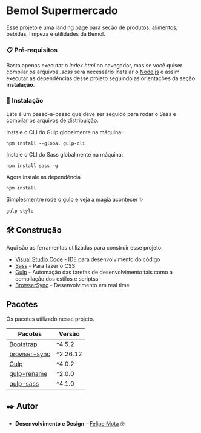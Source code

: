 # Bemol Supermercado

Esse projeto é uma landing page para seção de produtos, alimentos, bebidas, limpeza e utilidades da Bemol.

### 📋 Pré-requisitos

Basta apenas executar o *index.html* no navegador, mas se você quiser compilar os arquivos *.scss* será necessário instalar o [Node.js](https://nodejs.org/en/) e assim executar as dependências desse projeto seguindo as orientações da seção **instalação**.

### 🔧 Instalação

Este é um passo-a-passo que deve ser seguido para rodar o Sass e compilar os arquivos de distribuição.

Instale o CLI do Gulp globalmente na máquina:

```
npm install --global gulp-cli
```

Instale o CLI do Sass globalmente na máquina:

```
npm install sass -g 
```

Agora instale as dependência

```
npm install
```

Simplesmentre rode o gulp e veja a magia acontecer :sparkles:

```
gulp style
```



## 🛠️ Construção

Aqui são as ferramentas utilizadas para construir esse projeto.

* [Visual Studio Code](https://github.com/microsoft/vscode) - IDE para desenvolvimento do código
* [Sass](https://github.com/sass/sass) - Para fazer o CSS
* [Gulp](https://github.com/gulpjs/gulp) - Automação das tarefas de desenvolvimento tais como a compilação dos estilos e scriptss
* [BrowserSync](https://github.com/BrowserSync/browser-sync) - Desenvolvimento em real time

## Pacotes

Os pacotes utilizado nesse projeto.

| __Pacotes__                                                                                 | __Versão__  |
| ------------------------------------------------------------------------------------------- | ----------- |
|  [Bootstrap](https://github.com/twbs/bootstrap)                                             |   ^4.5.2    |
|  [browser-sync](https://github.com/BrowserSync/browser-sync)                                |   ^2.26.12  |
|  [Gulp](https://github.com/gulpjs/gulp)                                                     |   ^4.0.2    |
|  [gulp-rename](https://github.com/hparra/gulp-rename)                                       |   ^2.0.0    |
|  [gulp-sass](https://github.com/dlmanning/gulp-sass)                                        |   ^4.1.0    |


## ✒️ Autor

* **Desenvolvimento e Design** - [Felipe Mota](https://github.com/felipemotabr) 🤓
